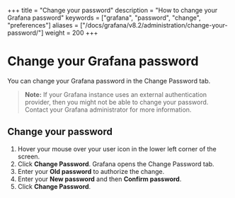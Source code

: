 +++
title = "Change your password"
description = "How to change your Grafana password"
keywords = ["grafana", "password", "change", "preferences"]
aliases = ["/docs/grafana/v8.2/administration/change-your-password/"]
weight = 200
+++

# Change your Grafana password

You can change your Grafana password in the Change Password tab.

> **Note:** If your Grafana instance uses an external authentication provider, then you might not be able to change your password. Contact your Grafana administrator for more information.

## Change your password

1. Hover your mouse over your user icon in the lower left corner of the screen.
1. Click **Change Password**. Grafana opens the Change Password tab.
1. Enter your **Old password** to authorize the change.
1. Enter your **New password** and then **Confirm password**.
1. Click **Change Password**.
